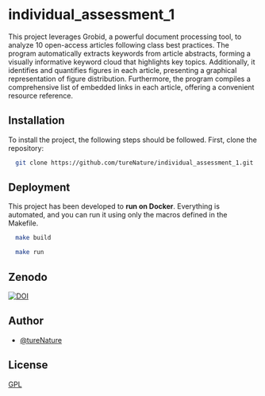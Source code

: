 
# individual_assessment_1

This project leverages Grobid, a powerful document processing tool, to analyze 10 open-access articles following class best practices. The program automatically extracts keywords from article abstracts, forming a visually informative keyword cloud that highlights key topics. Additionally, it identifies and quantifies figures in each article, presenting a graphical representation of figure distribution. Furthermore, the program compiles a comprehensive list of embedded links in each article, offering a convenient resource reference.


## Installation

To install the project, the following steps should be followed. First, clone the repository:

```bash
  git clone https://github.com/tureNature/individual_assessment_1.git
```
    
## Deployment

This project has been developed to **run on Docker**. Everything is automated, and you can run it using only the macros defined in the Makefile.

```bash
  make build
```

```bash
  make run
```
## Zenodo

[![DOI](https://zenodo.org/badge/764234292.svg)](https://zenodo.org/doi/10.5281/zenodo.10783111)

## Author

- [@tureNature](https://www.github.com/tureNature)


## License

[GPL](https://choosealicense.com/licenses/gpl/)

